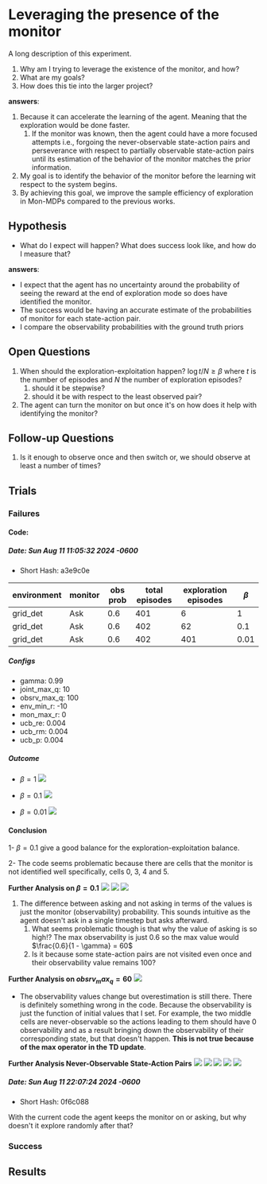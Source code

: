 # Leveraging the presence of the monitor

A long description of this experiment.

1. Why am I trying to leverage the existence of the monitor, and how?
2. What are my goals?
3. How does this tie into the larger project?

**answers**:

1. Because it can accelerate the learning of the agent. Meaning that the exploration would be done faster.
    1. If the monitor was known, then the agent could have a more focused attempts i.e., forgoing the never-observable
       state-action pairs and perseverance with respect to partially observable state-action pairs until its estimation
       of the behavior of the monitor matches the prior information.
2. My goal is to identify the behavior of the monitor before the learning wit respect to the system begins.
3. By achieving this goal, we improve the sample efficiency of exploration in Mon-MDPs compared to the previous works.

## Hypothesis

- What do I expect will happen?
  What does success look like, and how do I measure that?

**answers**:

- I expect that the agent has no uncertainty around the probability of seeing the reward at the end of exploration mode
  so does have identified the monitor.
- The success would be having an accurate estimate of the probabilities of monitor for each state-action pair.
- I compare the observability probabilities with the ground truth priors

## Open Questions

1) When should the exploration-exploitation happen? $\log{t} / N \geq \beta$ where $t$ is the number of episodes and $N$
   the number of exploration episodes?
    1. should it be stepwise?
    2. should it be with respect to the least observed pair?
2) The agent can turn the monitor on but once it's on how does it help with identifying the monitor?

## Follow-up Questions

1) Is it enough to observe once and then switch or, we should observe at least a number of times?

## Trials

### Failures

#### Code:

##### Date:   Sun Aug 11 11:05:32 2024 -0600

- Short Hash: a3e9c0e

| environment | monitor | obs prob | total episodes | exploration episodes | $\beta$ |
|-------------|---------|----------|----------------|----------------------|---------|
| grid_det    | Ask     | 0.6      | 401            | 6                    | 1       |
| grid_det    | Ask     | 0.6      | 402            | 62                   | 0.1     |
| grid_det    | Ask     | 0.6      | 402            | 401                  | 0.01    |

##### Configs

- gamma: 0.99
- joint_max_q: 10
- obsrv_max_q: 100
- env_min_r: -10
- mon_max_r: 0
- ucb_re: 0.004
- ucb_rm: 0.004
- ucb_p: 0.004

##### Outcome

- $\beta = 1$
  ![](trials/penalty_ask_0.6_beta_1.jpg)
- $\beta = 0.1$
  ![](trials/penalty_ask_0.6_beta_0.1.jpg)

- $\beta = 0.01$
  ![](trials/penalty_ask_0.6_beta_0.01.jpg)

#### Conclusion

1- $\beta = 0.1$ give a good balance for the exploration-exploitation balance.

2- The code seems problematic because there are cells that the monitor is not identified well specifically, cells 0, 3,
4 and 5.

**Further Analysis on $\beta = 0.1$**
![](trials/penalty_ask_0.6_beta_0.1_rwd_model.jpg)
![](trials/penalty_ask_0.6_beta_0.1_ask_obsrv_value.jpg)
![](trials/penalty_ask_0.6_beta_0.1_notask_obsrv_value.jpg)

1. The difference between asking and not asking in terms of the values is just the monitor (observability) probability.
   This sounds intuitive as the agent doesn't ask in a single timestep but asks afterward.
    1. What seems problematic though is that why the value of asking is so high!? The max observability is just 0.6 so
       the max value would $\frac{0.6}{1 - \gamma} = 60$
    2. Is it because some state-action pairs are not visited even once and their observability value remains 100?

**Further Analysis on $obsrv_max_q = 60$**
![](trials/penalty_ask_0.6_beta_0.1_q_obsrv_max_60_ask_obsrv_value.jpg)

- The observability values change but overestimation is still there. There is definitely something wrong in the code.
  Because the observability is just the function of initial values that I set. For example, the two middle cells are
  never-observable so the actions leading to them should have 0 observability and as a result bringing down the
  observability of their corresponding state, but that doesn't happen. **This is not true because of the max operator in
  the TD update**.

**Further Analysis Never-Observable State-Action Pairs**
![](trials/penalty_ask_0.6_beta_0.1_q_obsrv_max_60_monitor_right_action.jpg)
![](trials/penalty_ask_0.6_beta_0.1_q_obsrv_max_60_monitor_left_action.jpg)
![](trials/penalty_ask_0.6_beta_0.1_q_obsrv_max_60_monitor_down_action.jpg)
![](trials/penalty_ask_0.6_beta_0.1_q_obsrv_max_60_monitor_up_action.jpg)
![](trials/penalty_ask_0.6_beta_0.1_q_obsrv_max_60_monitor_stay_action.jpg)

##### Date:   Sun Aug 11 22:07:24 2024 -0600

- Short Hash: 0f6c088

With the current code the agent keeps the monitor on or asking, but why doesn't it explore randomly after that?


### Success

## Results